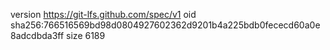 version https://git-lfs.github.com/spec/v1
oid sha256:766516569bd98d0804927602362d9201b4a225bdb0fececd60a0e8adcdbda3ff
size 6189
